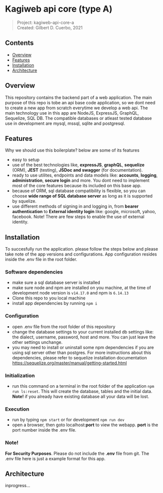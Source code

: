 # Kagiweb api core (type A)
 > Project: kagiweb-api-core-a  
 > Created: Gilbert D. Cuerbo, 2021


## Contents  
- [Overview](#overview)
- [Features](#features)
- [Installation](#installation)
- [Architecture](#architecture)


## Overview
This repository contains the backend part of a web application. The main purpose of this repo is tobe an api
base code application, so we dont need to create a new app from scratch everytime we develop a web api. The main
technology use in this app are NodeJS, ExpressJS, GraphQL, Sequelize, SQL DB. The compatible databases or atleast tested
database use in development are mysql, mssql, sqlite and postgresql.


## Features
Why we should use this boilerplate? below are some of its features
- easy to setup
- use of the best technologies like, **expressJS**, **graphQL**, **sequelize** (ORM), **JEST** (testing), **JSDoc and
  swagger** (for documentation).
- ready to use utilites, endpoints and data models like: **accounts**, **logging**, **administration**,
  **secure login** and more. You dont need to implement most of the core features because its included
  on this base app.
- because of ORM, sql database compatibility is flexible, so you can choose **wide range of SQL database server**
  as long as it is supported by squelize.
- use different methods of signing in and logging in, from **bearer authentication** to **External identity login**
  like: google, microsoft, yahoo, facebook. Note! There are few steps to enable the use of external identity.


## Installation
To succesfully run the application. please follow the steps below and please take note of the app versions
and configurations. App configuration resides inside the .env file in the root folder.

### Software dependencies
- make sure a sql database server is installed
- make sure node and npm are installed on you machine, at the time of development node version
  is `v14.17.0` and npm is `6.14.13`
- Clone this repo to you local machine
- install app dependencies by running `npm i`
 
### Configuration
- open .env file from the root folder of this repository
- change the database settings to your current installed db settings like: the dialect, username, password,
  host and more. You can just leave the other settings unchange.
- you may need to install or uninstall some npm dependencies if you are using sql server other than postgres.
  For more instructions about this dependencies, please refer to sequelize installation documentation
  https://sequelize.org/master/manual/getting-started.html
  
### Initialization
- run this command on a terminal in the root folder of the application ```npm run ls:reset```. This will
  create the database, tables and the initial data. **Note!** if you already have existing database all your
  data will be lost.

### Execution
- run by typing `npm start` or for development `npm run dev`
- open a browser, then goto localhost:**port** to view the webapp. **port** is the port number inside the
  .env file.

### Note!
**For Security Purposes**. Please do not include the **.env** file from git. The .env file here is
just a example format for this app.


## Architecture
inprogress...